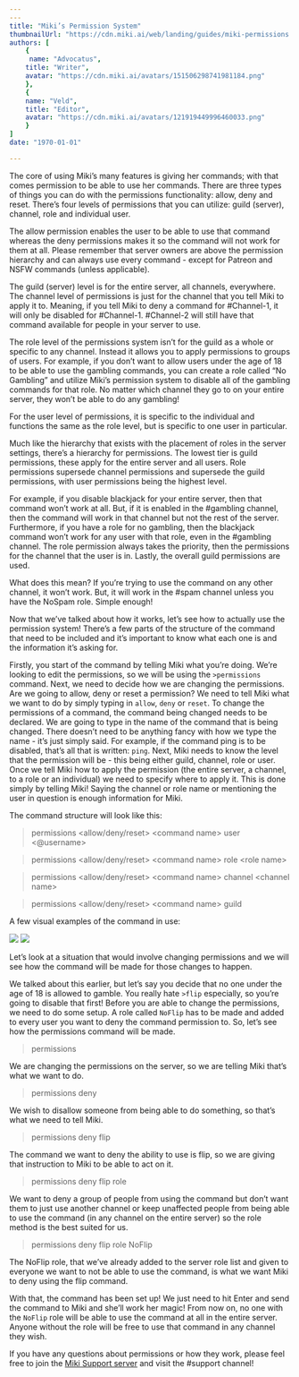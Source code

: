 ```yaml
---
---
title: "Miki’s Permission System"
thumbnailUrl: "https://cdn.miki.ai/web/landing/guides/miki-permissions.png"
authors: [
    {
     name: "Advocatus",
    title: "Writer",
    avatar: "https://cdn.miki.ai/avatars/151506298741981184.png"
    },
    {
    name: "Veld",
    title: "Editor",
    avatar: "https://cdn.miki.ai/avatars/121919449996460033.png"
    }
]
date: "1970-01-01"

---
```

The core of using Miki’s many features is giving her commands; with that comes permission to be able to use her commands. There are three types of things you can do with the permissions functionality: allow, deny and reset. There’s four levels of permissions that you can utilize: guild (server), channel, role and individual user.

The allow permission enables the user to be able to use that command whereas the deny permissions makes it so the command will not work for them at all. Please remember that server owners are above the permission hierarchy and can always use every command - except for Patreon and NSFW commands (unless applicable).

The guild (server) level is for the entire server, all channels, everywhere. The channel level of permissions is just for the channel that you tell Miki to apply it to. Meaning, if you tell Miki to deny a command for #Channel-1, it will only be disabled for #Channel-1. #Channel-2 will still have that command available for people in your server to use. 

The role level of the permissions system isn’t for the guild as a whole or specific to any channel. Instead it allows you to apply permissions to groups of users. For example, if you don’t want to allow users under the age of 18 to be able to use the gambling commands, you can create a role called “No Gambling” and utilize Miki’s permission system to disable all of the gambling commands for that role. No matter which channel they go to on your entire server, they won’t be able to do any gambling!

For the user level of permissions, it is specific to the individual and functions the same as the role level, but is specific to one user in particular.

Much like the hierarchy that exists with the placement of roles in the server settings, there’s a hierarchy for permissions. The lowest tier is guild permissions, these apply for the entire server and all users. Role permissions supersede channel permissions and supersede the guild permissions, with user permissions being the highest level.

For example, if you disable blackjack for your entire server, then that command won’t work at all. But, if it is enabled in the #gambling channel, then the command will work in that channel but not the rest of the server. Furthermore, if you have a role for no gambling, then the blackjack command won’t work for any user with that role, even in the #gambling channel. The role permission always takes the priority, then the permissions for the channel that the user is in. Lastly, the overall guild permissions are used.

What does this mean? If you’re trying to use the command on any other channel, it won’t work. But, it will work in the #spam channel unless you have the NoSpam role. Simple enough!

Now that we’ve talked about how it works, let’s see how to actually use the permission system! There’s a few parts of the structure of the command that need to be included and it’s important to know what each one is and the information it’s asking for. 

Firstly, you start of the command by telling Miki what you’re doing. We’re looking to edit the permissions, so we will be using the `>permissions` command. Next, we need to decide how we are changing the permissions. Are we going to allow, deny or reset a permission? We need to tell Miki what we want to do by simply typing in `allow`, `deny` or `reset`. To change the permissions of a command, the command being changed needs to be declared. We are going to type in the name of the command that is being changed. There doesn’t need to be anything fancy with how we type the name - it’s just simply said. For example, if the command ping is to be disabled, that’s all that is written: `ping`. Next, Miki needs to know the level that the permission will be - this being either guild, channel, role or user. Once we tell Miki how to apply the permission (the entire server, a channel, to a role or an individual) we need to specify where to apply it. This is done simply by telling Miki! Saying the channel or role name or mentioning the user in question is enough information for Miki.

The command structure will look like this:

>permissions &lt;allow/deny/reset> &lt;command name> user &lt;@username>

>permissions &lt;allow/deny/reset> &lt;command name> role &lt;role name>

>permissions &lt;allow/deny/reset> &lt;command name> channel &lt;channel name>

>permissions &lt;allow/deny/reset> &lt;command name> guild

A few visual examples of the command in use:

![](https://cdn-w.miki.ai/landing/guides/localization/permissions-1.png)
![](https://cdn-w.miki.ai/landing/guides/localization/permissions-2.png)

Let’s look at a situation that would involve changing permissions and we will see how the command will be made for those changes to happen.

We talked about this earlier, but let’s say you decide that no one under the age of 18 is allowed to gamble. You really hate `>flip` especially, so you’re going to disable that first! Before you are able to change the permissions, we need to do some setup. A role called `NoFlip` has to be made and added to every user you want to deny the command permission to. So, let’s see how the permissions command will be made.

>permissions

We are changing the permissions on the server, so we are telling Miki that’s what we want to do.

>permissions deny

We wish to disallow someone from being able to do something, so that’s what we need to tell Miki.

>permissions deny flip

The command we want to deny the ability to use is flip, so we are giving that instruction to Miki to be able to act on it.

>permissions deny flip role

We want to deny a group of people from using the command but don’t want them to just use another channel or keep unaffected people from being able to use the command (in any channel on the entire server) so the role method is the best suited for us.

>permissions deny flip role NoFlip

The NoFlip role, that we’ve already added to the server role list and given to everyone we want to not be able to use the command, is what we want Miki to deny using the flip command.

With that, the command has been set up! We just need to hit Enter and send the command to Miki and she’ll work her magic! From now on, no one with the `NoFlip` role will be able to use the command at all in the entire server. Anyone without the role will be free to use that command in any channel they wish. 

If you have any questions about permissions or how they work, please feel free to join the [Miki Support server](https://discord.gg/39Xpj7K) and visit the #support channel!
